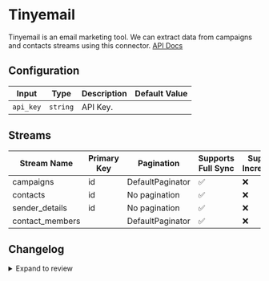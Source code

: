 # Tinyemail
Tinyemail is an email marketing tool.
We can extract data from campaigns and contacts streams using this connector.
[API Docs](https://docs.tinyemail.com/docs/tiny-email/tinyemail)

## Configuration

| Input | Type | Description | Default Value |
|-------|------|-------------|---------------|
| `api_key` | `string` | API Key.  |  |

## Streams
| Stream Name | Primary Key | Pagination | Supports Full Sync | Supports Incremental |
|-------------|-------------|------------|---------------------|----------------------|
| campaigns | id | DefaultPaginator | ✅ |  ❌  |
| contacts | id | No pagination | ✅ |  ❌  |
| sender_details | id | No pagination | ✅ |  ❌  |
| contact_members |  | DefaultPaginator | ✅ |  ❌  |

## Changelog

<details>
  <summary>Expand to review</summary>

| Version          | Date              | Pull Request | Subject        |
|------------------|-------------------|--------------|----------------|
| 0.0.35 | 2025-10-21 | [68561](https://github.com/airbytehq/airbyte/pull/68561) | Update dependencies |
| 0.0.34 | 2025-10-14 | [67857](https://github.com/airbytehq/airbyte/pull/67857) | Update dependencies |
| 0.0.33 | 2025-10-07 | [67506](https://github.com/airbytehq/airbyte/pull/67506) | Update dependencies |
| 0.0.32 | 2025-09-30 | [66832](https://github.com/airbytehq/airbyte/pull/66832) | Update dependencies |
| 0.0.31 | 2025-09-23 | [66603](https://github.com/airbytehq/airbyte/pull/66603) | Update dependencies |
| 0.0.30 | 2025-09-09 | [65737](https://github.com/airbytehq/airbyte/pull/65737) | Update dependencies |
| 0.0.29 | 2025-08-24 | [65470](https://github.com/airbytehq/airbyte/pull/65470) | Update dependencies |
| 0.0.28 | 2025-08-09 | [64872](https://github.com/airbytehq/airbyte/pull/64872) | Update dependencies |
| 0.0.27 | 2025-08-02 | [64442](https://github.com/airbytehq/airbyte/pull/64442) | Update dependencies |
| 0.0.26 | 2025-07-20 | [63676](https://github.com/airbytehq/airbyte/pull/63676) | Update dependencies |
| 0.0.25 | 2025-07-12 | [63060](https://github.com/airbytehq/airbyte/pull/63060) | Update dependencies |
| 0.0.24 | 2025-06-28 | [62252](https://github.com/airbytehq/airbyte/pull/62252) | Update dependencies |
| 0.0.23 | 2025-06-14 | [61610](https://github.com/airbytehq/airbyte/pull/61610) | Update dependencies |
| 0.0.22 | 2025-05-24 | [60090](https://github.com/airbytehq/airbyte/pull/60090) | Update dependencies |
| 0.0.21 | 2025-05-04 | [59641](https://github.com/airbytehq/airbyte/pull/59641) | Update dependencies |
| 0.0.20 | 2025-04-27 | [58989](https://github.com/airbytehq/airbyte/pull/58989) | Update dependencies |
| 0.0.19 | 2025-04-19 | [58411](https://github.com/airbytehq/airbyte/pull/58411) | Update dependencies |
| 0.0.18 | 2025-04-12 | [57943](https://github.com/airbytehq/airbyte/pull/57943) | Update dependencies |
| 0.0.17 | 2025-04-05 | [57484](https://github.com/airbytehq/airbyte/pull/57484) | Update dependencies |
| 0.0.16 | 2025-03-29 | [56858](https://github.com/airbytehq/airbyte/pull/56858) | Update dependencies |
| 0.0.15 | 2025-03-22 | [56254](https://github.com/airbytehq/airbyte/pull/56254) | Update dependencies |
| 0.0.14 | 2025-03-08 | [55617](https://github.com/airbytehq/airbyte/pull/55617) | Update dependencies |
| 0.0.13 | 2025-03-01 | [55101](https://github.com/airbytehq/airbyte/pull/55101) | Update dependencies |
| 0.0.12 | 2025-02-22 | [54541](https://github.com/airbytehq/airbyte/pull/54541) | Update dependencies |
| 0.0.11 | 2025-02-15 | [54102](https://github.com/airbytehq/airbyte/pull/54102) | Update dependencies |
| 0.0.10 | 2025-02-08 | [53527](https://github.com/airbytehq/airbyte/pull/53527) | Update dependencies |
| 0.0.9 | 2025-02-01 | [53059](https://github.com/airbytehq/airbyte/pull/53059) | Update dependencies |
| 0.0.8 | 2025-01-25 | [52443](https://github.com/airbytehq/airbyte/pull/52443) | Update dependencies |
| 0.0.7 | 2025-01-18 | [52016](https://github.com/airbytehq/airbyte/pull/52016) | Update dependencies |
| 0.0.6 | 2025-01-11 | [51424](https://github.com/airbytehq/airbyte/pull/51424) | Update dependencies |
| 0.0.5 | 2024-12-28 | [50815](https://github.com/airbytehq/airbyte/pull/50815) | Update dependencies |
| 0.0.4 | 2024-12-21 | [50340](https://github.com/airbytehq/airbyte/pull/50340) | Update dependencies |
| 0.0.3 | 2024-12-14 | [49779](https://github.com/airbytehq/airbyte/pull/49779) | Update dependencies |
| 0.0.2 | 2024-12-12 | [49437](https://github.com/airbytehq/airbyte/pull/49437) | Update dependencies |
| 0.0.1 | 2024-11-08 | | Initial release by [@ombhardwajj](https://github.com/ombhardwajj) via Connector Builder |

</details>
